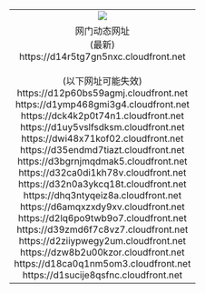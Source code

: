 ﻿<table>
  <tr></tr>
  <tr><td colspan=2 align=center><img src="https://d14r5tg7gn5nxc.cloudfront.net/Up/oGate.jpg" /></td></tr>
  <tr><td colspan=2 align=center>网门动态网址<br/>(最新)
<br>https://d14r5tg7gn5nxc.cloudfront.net
<br/><br/>(以下网址可能失效)
<br>https://d12p60bs59agmj.cloudfront.net
<br>https://d1ymp468gmi3g4.cloudfront.net
<br>https://dck4k2p0t74n1.cloudfront.net
<br>https://d1uy5vslfsdksm.cloudfront.net
<br>https://dwi48x71kof02.cloudfront.net
<br>https://d35endmd7tiazt.cloudfront.net
<br>https://d3bgrnjmqdmak5.cloudfront.net
<br>https://d32ca0di1kh78v.cloudfront.net
<br>https://d32n0a3ykcq18t.cloudfront.net
<br>https://dhq3ntyqeiz8a.cloudfront.net
<br>https://d6amqxzxdy9xv.cloudfront.net
<br>https://d2lq6po9twb9o7.cloudfront.net
<br>https://d39zmd6f7c8vz7.cloudfront.net
<br>https://d2ziiypwegy2um.cloudfront.net
<br>https://dzw8b2u00kzor.cloudfront.net
<br>https://d18ca0q1nm5om3.cloudfront.net
<br>https://d1sucije8qsfnc.cloudfront.net
    </td>
  </tr>
</table>
